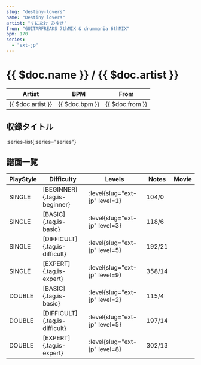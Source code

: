 ```yaml
---
slug: "destiny-lovers"
name: "Destiny lovers"
artist: "くにたけ みゆき"
from: "GUITARFREAKS 7thMIX & drummania 6thMIX"
bpm: 170
series:
  - "ext-jp"
---
```


# {{ $doc.name }} / {{ $doc.artist }}

|Artist|BPM|From|
|------|---|----|
|{{ $doc.artist }}|{{ $doc.bpm }}|{{ $doc.from }}|

## 収録タイトル

:series-list{:series="series"}

## 譜面一覧

|PlayStyle|Difficulty|Levels|Notes|Movie|
|---------|----------|------|-----|-----|
|SINGLE|[BEGINNER]{.tag.is-beginner}|:level{slug="ext-jp" level=1}|104/0||
|SINGLE|[BASIC]{.tag.is-basic}|:level{slug="ext-jp" level=3}|118/6||
|SINGLE|[DIFFICULT]{.tag.is-difficult}|:level{slug="ext-jp" level=5}|192/21||
|SINGLE|[EXPERT]{.tag.is-expert}|:level{slug="ext-jp" level=9}|358/14||
|DOUBLE|[BASIC]{.tag.is-basic}|:level{slug="ext-jp" level=2}|115/4||
|DOUBLE|[DIFFICULT]{.tag.is-difficult}|:level{slug="ext-jp" level=5}|197/14||
|DOUBLE|[EXPERT]{.tag.is-expert}|:level{slug="ext-jp" level=8}|302/13||

